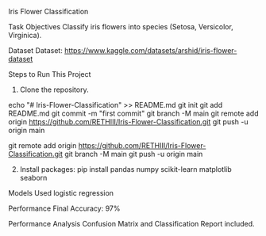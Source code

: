 Iris Flower Classification

Task Objectives
Classify iris flowers into species (Setosa, Versicolor, Virginica).

Dataset
  Dataset: https://www.kaggle.com/datasets/arshid/iris-flower-dataset

Steps to Run This Project
1. Clone the repository.

echo "# Iris-Flower-Classification" >> README.md
git init
git add README.md
git commit -m "first commit"
git branch -M main
git remote add origin https://github.com/RETHIII/Iris-Flower-Classification.git
git push -u origin main

git remote add origin https://github.com/RETHIII/Iris-Flower-Classification.git
git branch -M main
git push -u origin main

2. Install packages:
pip install pandas numpy scikit-learn matplotlib seaborn

Models Used
logistic regression

Performance
 Final Accuracy: 97%

Performance Analysis
Confusion Matrix and Classification Report included.

